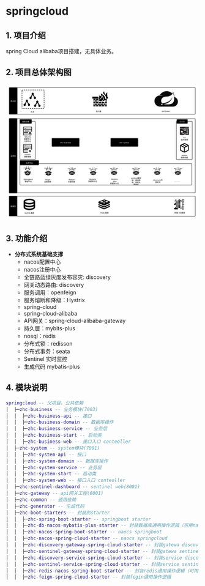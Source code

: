 # springcloud

## 1. 项目介绍
spring Cloud alibaba项目搭建，无具体业务。

## 2. 项目总体架构图
![](resources/Springcloud技术架构.png)

## 3. 功能介绍
* **分布式系统基础支撑**
    * nacos配置中心
    * nacos注册中心
    * 全链路蓝绿灰度发布容灾: discovery
    * 网关动态路由: discovery
    * 服务调用：openfeign
    * 服务熔断和降级：Hystrix
    * spring-cloud
    * spring-cloud-alibaba
    * API网关：spring-cloud-alibaba-gateway
    * 持久层：mybits-plus
    * nosql：redis
    * 分布式锁：redisson
    * 分布式事务：seata
    * Sentinel 实时监控
    * 生成代码 mybatis-plus

## 4. 模块说明
```lua
springcloud -- 父项目，公共依赖
│  ├─zhc-business -- 业务模块(7003)
│  │  ├─zhc-business-api -- 接口
│  │  ├─zhc-business-domain -- 数据库操作
│  │  ├─zhc-business-service -- 业务层
│  │  ├─zhc-business-start -- 启动类
│  │  ├─zhc-business-web -- 接口入口 conteoller
│  ├─zhc-system -- system模块(7001)
│  │  ├─zhc-system-api -- 接口
│  │  ├─zhc-system-domain -- 数据库操作
│  │  ├─zhc-system-service -- 业务层
│  │  ├─zhc-system-start -- 启动类
│  │  ├─zhc-system-web -- 接口入口 conteoller
│  ├─zhc-sentinel-dashboard -- sentinel web(8001)
│  ├─zhc-gateway -- api网关工程(6001)
│  ├─zhc-common -- 通用依赖
│  ├─zhc-generator -- 生成代码
│  ├─zhc-boot-starters -- 封装的starter
│  │  ├─zhc-spring-boot-starter -- springboot starter
│  │  ├─zhc-db-nacos-mybatis-plus-starter -- 封装数据库通用操作逻辑（可用nacos动态修改数据库连接账号密码等）
│  │  ├─zhc-nacos-spring-boot-starter -- naocs springboot
│  │  ├─zhc-nacos-spring-cloud-starter -- naocs springcloud
│  │  ├─zhc-discovery-gateway-spring-cloud-starter -- 封装gatewa discovery （网关蓝绿灰度发布）
│  │  ├─zhc-sentinel-gateway-spring-cloud-starter -- 封装gatewa sentinel （网关流量控制、熔断降级）
│  │  ├─zhc-discovery-service-spring-cloud-starter -- 封装service discovery （服务蓝绿灰度发布）
│  │  ├─zhc-sentinel-service-spring-cloud-starter -- 封装service sentinel（服务流量控制、熔断降级）
│  │  ├─zhc-redis-nacos-spring-boot-starter -- 封装redis通用操作逻辑（可用nacos动态修改redis连接账号密码等）
│  │  ├─zhc-feign-spring-cloud-starter -- 封装fegin通用操作逻辑
```
